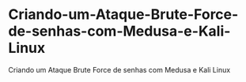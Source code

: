 # Criando-um-Ataque-Brute-Force-de-senhas-com-Medusa-e-Kali-Linux
Criando um Ataque Brute Force de senhas com Medusa e Kali Linux
